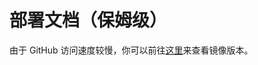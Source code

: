 # 部署文档（保姆级）

由于 GitHub 访问速度较慢，你可以前往[这里](https://ghproxy.bugungu.top/https://raw.githubusercontent.com/LiterMC/docs/deploy_with_windows.pdf)来查看镜像版本。
